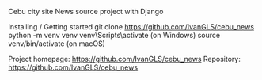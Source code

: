 Cebu city site
News source project with Django

Installing / Getting started
git clone https://github.com/IvanGLS/cebu_news
python -m venv venv
venv\Scripts\activate (on Windows)
source venv/bin/activate (on macOS)


Project homepage: https://github.com/IvanGLS/cebu_news
Repository: https://github.com/IvanGLS/cebu_news